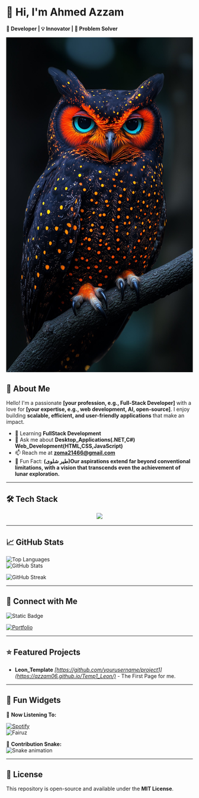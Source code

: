 # 👋 Hi, I'm Ahmed Azzam

**🚀 Developer | 💡 Innovator | 🎯 Problem Solver**  

![Your Banner Image](Images/owl.jpeg) 

## 📌 About Me

Hello! I'm a passionate **[your profession, e.g., Full-Stack Developer]** with a love for **[your expertise, e.g., web development, AI, open-source]**. I enjoy building **scalable, efficient, and user-friendly applications** that make an impact.  

- 🌱 Learning **FullStack Development**  
- 💬 Ask me about **Desktop_Applications(.NET,C#)** **Web_Development(HTML,CSS,JavaScript)**
- 📫 Reach me at **zoma21466@gmail.com**  
- 🎯 Fun Fact: **(طير شلوى)Our aspirations extend far beyond conventional limitations, with a vision that transcends even the achievement of lunar exploration.**

---
<!--
[!["Follow me on Twitter"](https://img.shields.io/twitter/follow/tarekalabd?label=Follow%20me)](https://twitter.com/tarekalabd)
  [!["LinkedIn"](https://img.shields.io/badge/LinkedIn-blue?style=flat&logo=linkedin&labelColor=blue)](https://www.linkedin.com/in/tarekalabd/)
  [!["YouTube"](https://img.shields.io/youtube/channel/subscribers/UCMQeTJFwpvbeXjLPrd9_eQw?label=TarekAlabd&style=social)](https://youtube.com/TarekAlabd)
  [!["Medium"](https://img.shields.io/badge/Medium-12100E?style=flat&logo=medium&logoColor=white)](https://medium.com/@tarekalabd)
  [!["My Website"](https://img.shields.io/badge/Website-tarekalabd.com-orange)](https://tarekalabd.com)
  [!["My Blog"](https://img.shields.io/badge/Blog-blog.tarekalabd.net-orange)](https://blog.tarekalabd.net)
---
-->

## 🛠️ Tech Stack  

<p align="center">
  <a href="https://skillicons.dev">
    <img src="https://skillicons.dev/icons?i=visualstudio,dotnet,cs,mysql,vscode,htmx,html,css,js,git,github" />
  </a>
</p>

---
## 📈 GitHub Stats  



![Top Languages](https://github-readme-stats.vercel.app/api/top-langs/?username=azzam06&layout=compact&theme=graywhite&hide_border=true)  
![GitHub Stats](https://github-readme-stats.vercel.app/api?username=azzam06&show_icons=true&theme=vue&hide_border=true)  

![GitHub Streak](https://github-readme-streak-stats.herokuapp.com/?user=azzam06&theme=vue&hide_border=true)  

---
## 📢 Connect with Me  

![Static Badge](https://img.shields.io/badge/www.linkedin.com%2Fin%2Fahmed-azzam-1a2044257?style=flat&label=LinkedIn&labelColor=%230b66c2&color=white)

[![Portfolio](https://img.shields.io/badge/Azzam-000?style=flat&label=Portfolio&labelColor=black&color=red)](https://azzam.com)  

---

## ⭐ Featured Projects  

- **Leon_Template** *[https://github.com/yourusername/project1](https://azzam06.github.io/Temp1_Leon/)* - The First Page for me.
<!-- 
- **[Project 2 Name](https://github.com/yourusername/project2)** - Short description  
- **[Project 3 Name](https://github.com/yourusername/project3)** - Short description  
-->
---

## 🎨 Fun Widgets  

🎵 **Now Listening To:**  

[![Spotify](https://spotify-github-profile.vercel.app/api/view?uid=31yae2fzox26fjwi6vmt733gjtu4&cover_image=true&theme=default&show_offline=false&background_color=121212&bar_color=53b14f&bar_color_cover=false)](https://open.spotify.com/track/7ywfK8jkWSLrFFtPo1VwoF?si=25ced301427f4ff3)  
<img src="Images/Fairuz.jpg" alt="Fairuz" style="width: 10%;">

 


🐍 **Contribution Snake:**  
![Snake animation](https://github.com/azzam06/azzam06/blob/output/github-contribution-grid-snake.svg)  

---

## 📜 License  

This repository is open-source and available under the **MIT License**.  

<!--
---
> *"Code is like humor. When you have to explain it, it’s bad."* – Cory House  


